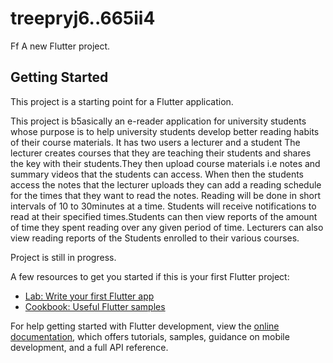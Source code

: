 # treepryj6..665ii4
Ff
A new Flutter project.

## Getting Started

This project is a starting point for a Flutter application.

This project is b5asically an e-reader application for university students whose purpose is to help
university students develop better reading habits of their course materials. It has two users a lecturer and a student
The lecturer creates courses that they are teaching their students and shares the key with their students.They then upload
course materials i.e notes and summary videos that the students can access. When then the students access the notes that the 
lecturer uploads they can add a reading schedule for the times that they want to read the notes. Reading will be done in
short intervals of 10 to 30minutes at a time. Students will receive notifications to read at their specified times.Students can then 
view reports of the amount of time they spent reading over any given period of time. Lecturers can also view reading reports of the
Students enrolled to their various courses.

Project is still in progress.

A few resources to get you started if this is your first Flutter project:

- [Lab: Write your first Flutter app](https://docs.flutter.dev/get-started/codelab)
- [Cookbook: Useful Flutter samples](https://docs.flutter.dev/cookbook)

For help getting started with Flutter development, view the
[online documentation](https://docs.flutter.dev/), which offers tutorials,
samples, guidance on mobile development, and a full API reference.

